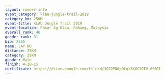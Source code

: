```yaml
---
layout: runner-info 
event_category: klau-jungle-trail-2019 
category_km: 25KM 
event-title: KLAU Jungle Trail 2019 
event-location: Pasar Sg Klau, Pahang, Malaysia 
overall_rank: 40
gender_rank: 31
bib: 2555
name: JAY HO
distance: 25KM
category: 25KM
gender: Male
finish: 4-28-15
certificate: https://drive.google.com/file/d/1QJ2PN0pOLqk3XGC39TV-000INonGVCro/view?usp=sharing
---
```

